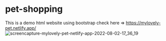 # pet-shopping
This is a demo html website using bootstrap
check here => https://mylovely-pet.netlify.app/
![screencapture-mylovely-pet-netlify-app-2022-08-02-17_36_19](https://user-images.githubusercontent.com/87094943/182370970-68fb0bdf-8f67-4e35-b4fc-294b1b161bc7.png)


